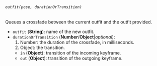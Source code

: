 ###### `outfit(pose, durationOrTransition)`

Queues a crossfade between the current outfit and the outfit provided.

* `outfit` (**String**): name of the new outfit.
* `durationOrTransition` (**Number**/**Object**|_optional_):
  1. Number: the duration of the crossfade, in milliseconds.
  2. Object: the transition.
    * `in` (**Object**): transition of the incoming keyframe.
    * `out` (**Object**): transition of the outgoing keyframe.
